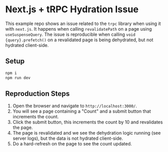 # Next.js + tRPC Hydration Issue

This example repo shows an issue related to the `trpc` library when using it with `next.js`. It happens when calling `revalidatePath` on a page using `useSuspenseQuery`.
The issue is reproducible when calling `void {query}.prefetch()` on a revalidated page is being dehydrated, but not hydrated client-side.

## Setup

```bash
npm i
npm run dev
```

## Reproduction Steps

1. Open the browser and navigate to `http://localhost:3000/`.
2. You will see a page containing a "Count" and a submit button that increments the count.
3. Click the submit button, this increments the count by 10 and revalidates the page.
4. The page is revalidated and we see the dehydration logic running (see server logs), but the data is not hydrated client-side.
5. Do a hard-refresh on the page to see the count updated.
